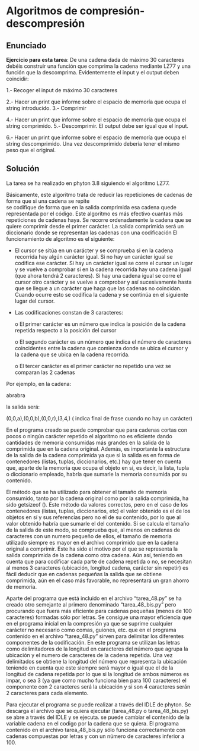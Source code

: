 # Algoritmos de compresión-descompresión

## Enunciado
**Ejercicio para esta tarea**: De una cadena dada de máximo 30 caracteres debéis construir una función
que comprima la cadena mediante LZ77 y una función que la descomprima. Evidentemente el input y el
output deben coincidir:

1.- Recoger el input de máximo 30 caracteres

2.- Hacer un print que informe sobre el espacio de memoría que ocupa el string introducido.
3.- Comprimir

4.- Hacer un print que informe sobre el espacio de memoría que ocupa el string comprimido.
5.- Descomprimir. El output debe ser igual que el input.

6.- Hacer un print que informe sobre el espacio de memoría que ocupa el string descomprimido. Una vez
descomprimido debería tener el mismo peso que el original.

## Solución
La tarea se ha realizado en phyton 3.8 siguiendo el algoritmo LZ77.

Básicamente, este algoritmo trata de reducir las repeticiones de cadenas de forma que si una cadena se repite  
se codifique de forma que en la salida comprimida esa cadena quede representada por el código. Este algoritmo 
es más efectivo cuantas más repeticiones de cadenas haya. 
Se recorre ordenadamente la cadena que se quiere comprimir desde el primer carácter. La salida comprimida será 
un diccionario donde se representan las cadenas con una codificación
El funcionamiento de algoritmo es el siguiente:

-	El cursor se sitúa en un carácter y se comprueba si en la cadena recorrida hay algún carácter igual. Si no hay un carácter igual se codifica ese carácter. Si hay un carácter igual se corre el cursor un lugar y se vuelve a comprobar si en la cadena recorrida hay una cadena igual (que ahora tendrá 2 caracteres). Si hay una cadena igual se corre el cursor otro carácter y se vuelve a comprobar y así sucesivamente hasta que se llegue a un carácter que haga que las cadenas no coincidan. Cuando ocurre esto se codifica la cadena y se continúa en el siguiente lugar del cursor.

-	Las codificaciones constan de 3 caracteres:

     o	El primer carácter es un número que indica la posición de la cadena repetida respecto a la posición del cursor
  
     o	El segundo carácter es un número que indica el número de caracteres coincidentes entre la cadena que comienza donde se ubica el cursor y la cadena que se ubica en la         cadena recorrida.
  
     o	El tercer carácter es el primer carácter no repetido una vez se comparan las 2 cadenas
  
Por ejemplo, en la cadena: 

abrabra         

la salida será:

(0,0,a),(0,0,b),(0,0,r),(3,4,<eoc>) (<eoc> indica final de frase cuando no hay un carácter)
  
En el programa creado se puede comprobar que para cadenas cortas con pocos o ningún carácter repetido el algoritmo no es eficiente dando cantidades 
de memoria consumidas más grandes en la salida de la comprimida que en la cadena original. Además, es importante la estructura de la salida de la 
cadena comprimida ya que si la salida es en forma de contenedores (listas, tuplas, diccionarios, etc.) hay que tener en cuenta que,  aparte de la memoria 
que ocupa el objeto en sí, es decir, la lista, tupla o diccionario empleado, habría que sumarle la memoria consumida por su contenido. 

El método que se ha utilizado para obtener el tamaño de memoria consumido, tanto por la cadena original como por la salida comprimida, ha sido getsizeof (). Este método 
da valores correctos, pero en el caso de los contenedores (listas, tuplas, diccionarios, etc) el valor obtenido es el de los objetos en sí y sus referencias 
pero no el de su contenido, por lo que al valor obtenido habría que sumarle el del contenido. Si se calcula el tamaño de la salida de este modo, se comprueba 
que, al menos en cadenas de caracteres con un numero pequeño de ellos, el tamaño de memoria utilizado siempre es mayor en el archivo comprimido que en la 
cadena original a comprimir. Este ha sido el motivo por el que se representa la salida comprimida de la cadena como otra cadena. Aún así, teniendo en cuenta 
que para codificar cada parte de cadena repetida o no, se necesitan al menos 3 caracteres (ubicación, longitud cadena, carácter sin repetir) es fácil deducir 
que en cadenas pequeñas la salida que se obtiene comprimida, aún en el caso más favorable, no representará un gran ahorro de memoria.
  
Aparte del programa que está incluido en el archivo “tarea_48.py” se ha creado otro semejante al primero denominado “tarea_48_bis.py” pero procurando que 
fuera más eficiente para cadenas pequeñas (menos de 100 caracteres) formadas sólo por letras. Se consigue una mayor eficiencia que en el programa inicial 
en la compresión ya que se suprime cualquier carácter no necesario como comas, guiones, etc. que en el programa contenido en el archivo “tarea_48.py” sirven 
para delimitar los diferentes componentes de la codificación. En este programa se utilizan las letras como delimitadores de la longitud en caracteres del número 
que agrupa la ubicación y el numero de caracteres de la cadena repetida. Una vez delimitados se obtiene la longitud del número que representa la ubicación teniendo 
en cuenta que este siempre será mayor o igual que el de la longitud de cadena repetida por lo que si la longitud de ambos números es impar, o sea 3 (ya que como 
mucho funciona bien para 100 caracteres) el componente con 2 caracteres será la ubicación y si son 4 caracteres serán 2 caracteres para cada elemento.

Para ejecutar el programa se puede realizar a través del IDLE de phyton. Se descarga el archivo que se quiera ejecutar (tarea_48.py o tarea_48_bis.py) se abre a través del IDLE y se ejecuta. se puede cambiar el contenido de la variable cadena en el codigo por la cadena que se quiera. El programa contenido en el archivo tarea_48_bis.py sólo funciona correctamente con cadenas compuestas por letras y con un número de caracteres inferior a 100.
